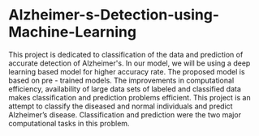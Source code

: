 # Alzheimer-s-Detection-using-Machine-Learning

This project is dedicated to classification of the data and prediction of accurate detection of Alzheimer's. In our model, we will be using a deep learning based model for higher accuracy rate. The proposed model is based on pre - trained models. The improvements in computational
efficiency, availability of large data sets of labeled and classified data makes classification and prediction problems efficient. This project is an attempt to classify the diseased and normal individuals and predict Alzheimer’s disease. Classification and prediction were the two major computational tasks in this problem.
